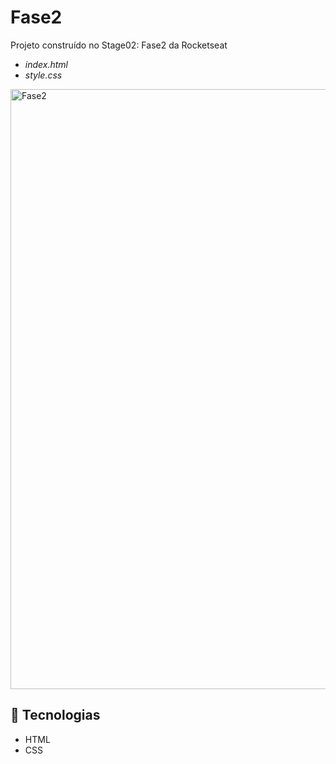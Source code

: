 # Fase2

Projeto construído no Stage02: Fase2 da Rocketseat

- *index.html*
- *style.css*

<img width="960" alt="Fase2" src="https://user-images.githubusercontent.com/98700610/215608634-5e7f095c-599d-4e2b-8842-4e5deb7fbaae.png">

## 🔧 Tecnologias

- HTML
- CSS

